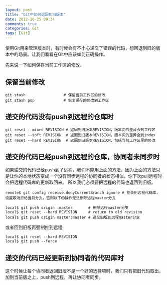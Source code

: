 ```yaml
---
layout: post
title: "Git中如何退回到旧版本"
date: 2012-10-25 09:34
comments: true
categories: Git
tags: [Git]
---
```


使用Git用来管理版本时，有时候会有不小心递交了错误的代码，想回退到旧的版本中的场景。让我们看看在Git中应该如何正确操作。

<!-- more -->

先来说一下如何保存当前工作区的修改。
## 保留当前修改

    git stash                 # 保留当前工作区的修改
    git stash pop             # 恢复保存的修改到工作区

## 递交的代码没有push到远程的仓库时

    git reset --mixed REVISION # 返回到旧版本REVISION，版本间的差异会到工作区
    git reset --soft REVISION  # 返回到旧版本REVISION，版本间的差异会到index
    git reset --hard REVISION  # 返回到旧版本REVISION，包括当前工作区里的修改

## 递交的代码已经push到远程的仓库，协同者未同步时

如果递交的代码已经push到了远程，我们不能用上面的方法，因为上面的方法只是让你的本地状态变成一个没有同步远程的协同者的状态相似。你下次pull远程时会把远程代码库的更新取回来。
所以我们必须要把远程的代码也返回到旧版。

    remote$ git config receive.denyCurrentBranch ignore # 登录到远程代码库，设置取消拒绝当前分支，否则以下的操作无法删除远程master分支

    local$ git push origin :master       # 删除远程master分支
    local$ git reset --hard REVISION     # return to old revision
    local$ git push origin master:master # 递交旧版到远程master分支

或者回到旧版再强制推到远程

    local$ git reset --hard REVISION
    local$ git push --force

## 递交的代码已经更新到协同者的代码库时

这个时候让每个协同者返回旧版不是一个好的选择项时，我们只有把旧代码取出，加到当前版之上，push到远程，再让协同者同步。


